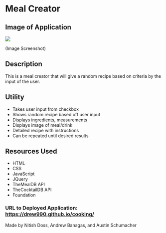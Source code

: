 # Meal Creator

## Image of Application

![](assets/images/application-screenshot.PNG)

(Image Screenshot)

## Description

This is a meal creator that will give a random recipe based on criteria by the input of the user.

## Utility

- Takes user input from checkbox
- Shows random recipe based off user input
- Displays ingredients, measurements
- Displays image of meal/drink
- Detailed recipe with instructions
- Can be repeated until desired results

## Resources Used

- HTML
- CSS
- JavaScript
- JQuery
- TheMealDB API
- TheCocktailDB API
- Foundation

### URL to Deployed Application: https://drew990.github.io/cooking/

Made by Nitish Doss, Andrew Banagas, and Austin Schumacher